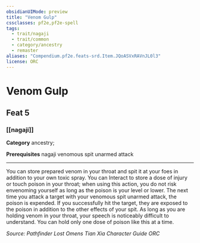 ```yaml
---
obsidianUIMode: preview
title: "Venom Gulp"
cssclasses: pf2e,pf2e-spell
tags:
  - trait/nagaji
  - trait/common
  - category/ancestry
  - remaster
aliases: "Compendium.pf2e.feats-srd.Item.JQoASVxRAVnJL0l3"
license: ORC
---
```

# Venom Gulp
## Feat 5
### [[nagaji]]

**Category** ancestry; 



**Prerequisites** nagaji venomous spit unarmed attack
* * *
You can store prepared venom in your throat and spit it at your foes in addition to your own toxic spray. You can Interact to store a dose of injury or touch poison in your throat; when using this action, you do not risk envenoming yourself as long as the poison is your level or lower. The next time you attack a target with your venomous spit unarmed attack, the poison is expended. If you successfully hit the target, they are exposed to the poison in addition to the other effects of your spit. As long as you are holding venom in your throat, your speech is noticeably difficult to understand. You can hold only one dose of poison like this at a time.

*Source: Pathfinder Lost Omens Tian Xia Character Guide*
*ORC*
